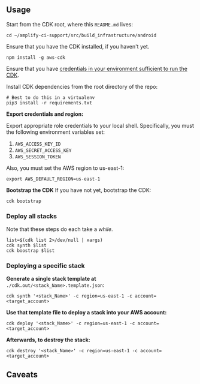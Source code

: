 ## Usage

Start from the CDK root, where this `README.md` lives:
```console
cd ~/amplify-ci-support/src/build_infrastructure/android
```

Ensure that you have the CDK installed, if you haven't yet.
```console
npm install -g aws-cdk
```

Ensure that you have [credentials in your environment sufficient to run
the CDK](https://docs.aws.amazon.com/cdk/latest/guide/getting_started.html#getting_started_credentials).

Install CDK dependencies from the root directory of the repo:
```console
# Best to do this in a virtualenv
pip3 install -r requirements.txt
```

**Export credentials and region:**

Export appropriate role credentials to your local shell. Specifically, you must the following environment variables set:
1. `AWS_ACCESS_KEY_ID`
2. `AWS_SECRET_ACCESS_KEY`
3. `AWS_SESSION_TOKEN`

Also, you must set the AWS region to us-east-1:

```console
export AWS_DEFAULT_REGION=us-east-1
```

**Bootstrap the CDK**
If you have not yet, bootstrap the CDK:
```console
cdk bootstrap
```

### Deploy all stacks

Note that these steps do each take a _while_.
```console
list=$(cdk list 2>/dev/null | xargs)
cdk synth $list
cdk boostrap $list
```

### Deploying a specific stack
**Generate a single stack template at**
`./cdk.out/<stack_Name>.template.json`:

```console
cdk synth '<stack_Name>' -c region=us-east-1 -c account=<target_account>
```

**Use that template file to deploy a stack into your AWS account:**
```console
cdk deploy '<stack_Name>' -c region=us-east-1 -c account=<target_account>
```

**Afterwards, to destroy the stack:**

```console
cdk destroy '<stack_Name>' -c region=us-east-1 -c account=<target_account>
```

## Caveats